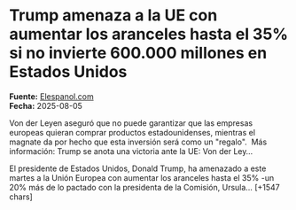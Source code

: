 # Trump amenaza a la UE con aumentar los aranceles hasta el 35% si no invierte 600.000 millones en Estados Unidos

**Fuente:** [Elespanol.com](https://www.elespanol.com/mundo/20250805/trump-amenaza-ue-aumentar-aranceles-no-invierte-millones-energia/1003743875830_0.html)  
**Fecha:** 2025-08-05

Von der Leyen aseguró que no puede garantizar que las empresas europeas quieran comprar productos estadounidenses, mientras el magnate da por hecho que esta inversión será como un "regalo". 
Más información: Trump se anota una victoria ante la UE: Von der Ley…

El presidente de Estados Unidos, Donald Trump, ha amenazado a este martes a la Unión Europea con aumentar los aranceles hasta el 35% -un 20% más de lo pactado con la presidenta de la Comisión, Ursula… [+1547 chars]
